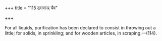 +++
title = "115 द्रवाणाञ् चैव"

+++

For all liquids, purification has been declared to consist in throwing out a little; for solids, in sprinkling; and for wooden articles, in scraping.—(114).